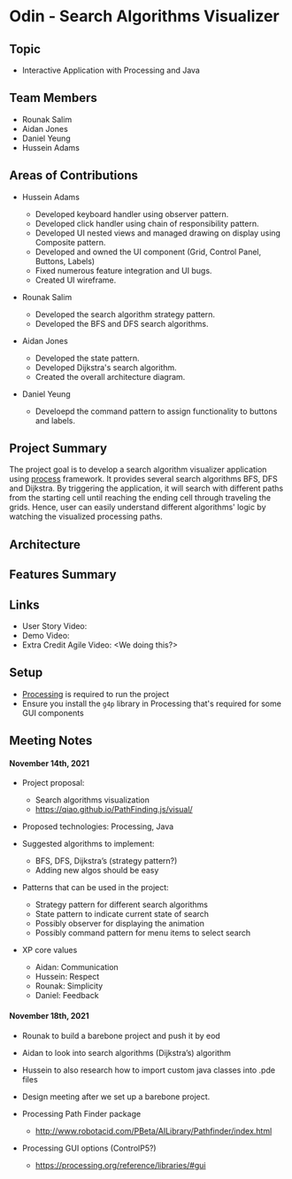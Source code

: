# Odin - Search Algorithms Visualizer

## Topic
- Interactive Application with Processing and Java


## Team Members

- Rounak Salim
- Aidan Jones
- Daniel Yeung
- Hussein Adams

## Areas of Contributions

 - Hussein Adams
    - Developed keyboard handler using observer pattern.
    - Developed click handler using chain of responsibility pattern.
    - Developed UI nested views and managed drawing on display using Composite pattern.
    - Developed and owned the UI component (Grid, Control Panel, Buttons, Labels)
    - Fixed numerous feature integration and UI bugs.
    - Created UI wireframe.


- Rounak Salim
    - Developed the search algorithm strategy pattern.
    - Developed the BFS and DFS search algorithms.


- Aidan Jones
    - Developed the state pattern.
    - Developed Dijkstra's search algorithm.
    - Created the overall architecture diagram.


- Daniel Yeung
    - Develoepd the command pattern to assign functionality to buttons and labels.



## Project Summary
  The project goal is to develop a search algorithm visualizer application using [process](https://www.processing.org/) framework. It provides several search algorithms BFS, DFS and Dijkstra. By triggering the application, it will search with different paths from the starting cell until reaching the ending cell through traveling the grids. Hence, user can easily understand different algorithms' logic by watching the visualized processing paths.
  

## Architecture

## Features Summary

## Links

- User Story Video:
- Demo Video:
- Extra Credit Agile Video: <We doing this?>

## Setup

- [Processing](https://www.processing.org/) is required to run the project
- Ensure you install the `g4p` library in Processing that's required for some GUI components

## Meeting Notes

#### November 14th, 2021

- Project proposal:

  - Search algorithms visualization
  - https://qiao.github.io/PathFinding.js/visual/

- Proposed technologies: Processing, Java

- Suggested algorithms to implement:

  - BFS, DFS, Dijkstra’s (strategy pattern?)
  - Adding new algos should be easy

- Patterns that can be used in the project:

  - Strategy pattern for different search algorithms
  - State pattern to indicate current state of search
  - Possibly observer for displaying the animation
  - Possibly command pattern for menu items to select search

- XP core values
  - Aidan: Communication
  - Hussein: Respect
  - Rounak: Simplicity
  - Daniel: Feedback

#### November 18th, 2021

- Rounak to build a barebone project and push it by eod
- Aidan to look into search algorithms (Dijkstra’s) algorithm
- Hussein to also research how to import custom java classes into .pde files
- Design meeting after we set up a barebone project.

- Processing Path Finder package

  - http://www.robotacid.com/PBeta/AILibrary/Pathfinder/index.html

- Processing GUI options (ControlP5?)
  - https://processing.org/reference/libraries/#gui
